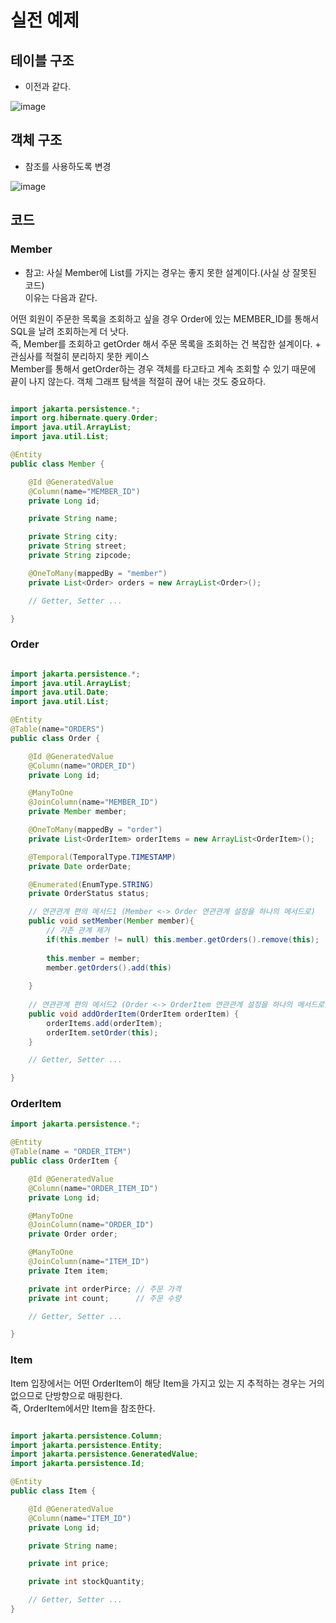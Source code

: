 # 실전 예제

## 테이블 구조
- 이전과 같다.   

![image](https://github.com/user-attachments/assets/f1f1b180-6c00-43de-8277-e77dc1eadfa2)   

## 객체 구조
- 참조를 사용하도록 변경

![image](https://github.com/user-attachments/assets/101af570-f6b0-4914-9408-b466f5263734)   


## 코드

### Member

- 참고: 사실 Member에 List<Order>를 가지는 경우는 좋지 못한 설계이다.(사실 상 잘못된 코드)   
이유는 다음과 같다.

어떤 회원이 주문한 목록을 조회하고 싶을 경우 Order에 있는 MEMBER_ID를 통해서 SQL을 날려 조회하는게 더 낫다.   
즉, Member를 조회하고 getOrder 해서 주문 목록을 조회하는 건 복잡한 설계이다. + 관심사를 적절히 분리하지 못한 케이스   
Member를 통해서 getOrder하는 경우 객체를 타고타고 계속 조회할 수 있기 때문에 끝이 나지 않는다. 객체 그래프 탐색을 적절히 끊어 내는 것도 중요하다.   


```java

import jakarta.persistence.*;
import org.hibernate.query.Order;
import java.util.ArrayList;
import java.util.List;

@Entity
public class Member {

    @Id @GeneratedValue
    @Column(name="MEMBER_ID")
    private Long id;

    private String name;

    private String city;
    private String street;
    private String zipcode;

    @OneToMany(mappedBy = "member")
    private List<Order> orders = new ArrayList<Order>();

    // Getter, Setter ...

}
```

### Order

```java

import jakarta.persistence.*;
import java.util.ArrayList;
import java.util.Date;
import java.util.List;

@Entity
@Table(name="ORDERS")
public class Order {

    @Id @GeneratedValue
    @Column(name="ORDER_ID")
    private Long id;

    @ManyToOne
    @JoinColumn(name="MEMBER_ID")
    private Member member;

    @OneToMany(mappedBy = "order")
    private List<OrderItem> orderItems = new ArrayList<OrderItem>();

    @Temporal(TemporalType.TIMESTAMP)
    private Date orderDate;

    @Enumerated(EnumType.STRING)
    private OrderStatus status;

    // 연관관계 편의 메서드1 (Member <-> Order 연관관계 설정을 하나의 메서드로)
    public void setMember(Member member){
        // 기존 관계 제거
        if(this.member != null) this.member.getOrders().remove(this);
        
        this.member = member;
        member.getOrders().add(this)
        
    }
    
    // 연관관계 편의 메서드2 (Order <-> OrderItem 연관관계 설정을 하나의 메서드로)
    public void addOrderItem(OrderItem orderItem) {
        orderItems.add(orderItem);
        orderItem.setOrder(this); 
    }

    // Getter, Setter ...

}

```

### OrderItem

```java
import jakarta.persistence.*;

@Entity
@Table(name = "ORDER_ITEM")
public class OrderItem {

    @Id @GeneratedValue
    @Column(name="ORDER_ITEM_ID")
    private Long id;

    @ManyToOne
    @JoinColumn(name="ORDER_ID")
    private Order order;

    @ManyToOne
    @JoinColumn(name="ITEM_ID")
    private Item item;

    private int orderPirce; // 주문 가격
    private int count;      // 주문 수량

    // Getter, Setter ...

}

```

### Item

Item 입장에서는 어떤 OrderItem이 해당 Item을 가지고 있는 지 추적하는 경우는 거의 없으므로 단방향으로 매핑한다.   
즉, OrderItem에서만 Item을 참조한다.   

```java

import jakarta.persistence.Column;
import jakarta.persistence.Entity;
import jakarta.persistence.GeneratedValue;
import jakarta.persistence.Id;

@Entity
public class Item {

    @Id @GeneratedValue
    @Column(name="ITEM_ID")
    private Long id;

    private String name;

    private int price;

    private int stockQuantity;

    // Getter, Setter ...
}

```
